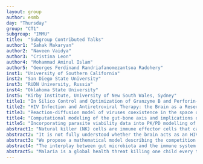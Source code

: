 ```yaml
---
layout: group
author: esmb
day: "Thursday"
group: "CT1"
subgroup: "IMMU"
title:  "Subgroup Contributed Talks"
author1: "Sahak Makaryan"
author2: "Naveen Vaidya"
author3: "Cristina Leon"
author4: "Mohammad Aminul Islam"
author5: "Georges Ferdinand Randriafanomezantsoa Radohery"
inst1: "University of Southern California"
inst2: "San Diego State University"
inst3: "RUDN University, Russia"
inst4: "Oklahoma State University"
inst5: "Kirby Institute, University of New South Wales, Sydney"
title1: "In Silico Control and Optimization of Granzyme B and Perforin-1 Secretion in Natural Killer Cells"
title2: "HIV Infection and Antiretroviral Therapy: the Brain as a Reservoir"
title3: "Reaction-diffusion model of viruses coexistence in the space of genotypes"
title4: "Computational modeling of the gut-bone axis and implications of butyrate treatment on osteoimmunology"
title5: "Incorporating parasite viability data into PK/PD modelling of artemisinin treatment of human malaria"
abstract1: "Natural killer (NK) cells are immune effector cells that can detect and lyse cancer cells. NK cell exhaustion, a phenotype characterized by reduced effector functionality, can limit the NK cell’s capacity for cell lysis. The processes mediating NK cell exhaustion are many, unfortunately, rendering a single preventative approach unlikely to be optimal in all cases. In lieu of prevention, we investigated in silico whether the effects of exhaustion can be nullified by strategies that maximize the continuous secretion of effector molecules. Here, we constructed a system of nonlinear ordinary differential equations (ODEs) that describes the dynamics of the cytolytic molecules granzyme B (GZMB) and perforin-1 (PRF1). The model predictions were calibrated to published, experimental data where the model parameters were estimated via the Metropolis-Hastings algorithm. Furthermore, the model was interrogated using an information-theoretic global sensitivity analysis, to determine which model parameters (i.e., inputs) shared a significant degree of mutual information with the secreted amount of effector molecules (i.e., outputs). Interestingly, we found the inhibition of phosphatase activity maximizes the secretion of GZMB and PRF1. We appended the baseline model with a system of ODEs describing a synthetic Notch (synNotch) signaling circuit as a method for controlling the production and secretion of the cytolytic molecules. Briefly, the synNotch receptor is chimeric molecule consisting of a target-ligand specific single-chain variable fragment (scFv) in its extracellular domain, a string of cleavable amino acid sequences in its transmembrane domain and a transcription factor in its intracellular domain. Once bound to a target ligand, the synNotch receptor is cleaved by membrane proteases. This unchains the transcription factor from the cell membrane, and thereby freeing the molecule to initiate gene expression by binding to a plasmid. We included two separate plasmids in the model: (1) a multi-cistronic plasmid coding for the effector molecules and (2) a plasmid coding for a long-noncoding RNA (lncRNA) molecule that binds and sequesters the phosphatase from inhibiting signal transduction. The synNotch model was optimized by determining the optimal quantity of plasmids and synNotch receptor to maximize the secretion of the effector molecules while using the minimum amount of material. We found the optimal synNotch system depends on the frequency of NK cell stimulation: for fewer rounds of stimulation, both plasmids should be given at maximal dose; for many rounds of stimulation, the model predicts only the cytolytic molecule-coding plasmid should be given and at maximal value. This suggests that inhibition of phosphatase activity, while beneficial in the short-term, is not optimal for multiple rounds of stimulation. In total, we developed a theoretical framework that provides actionable insight into engineering robust NK cells for clinical applications." 
abstract2: "It is not fully understood whether the brain acts as an HIV reservoir causing obstacle to cure through treatment. In this talk, I will present a novel mathematical model describing virus dynamics under antiretroviral therapy to study the role of the brain in virus persistence. Using experimental data from SIV infected macaques, we identify key parameters related to the brain infection, including virus-transfer across blood-brain barrier. Our model predicts that the brain can be an important reservoir causing long-term virus persistence in the brain, despite successful control of viral load in the plasma by antiretroviral drugs."
abstract3: "We propose a mathematical model describing the competition of two viruses, in the host organism, taking into account virus mutation, reproduction, and genotype dependent mortality, either natural or determined by an antiviral treatment. The model describes the virus density distribution u(x; t) for the first virus and v(y; t) for the second one as functions of genotypes x and y considered as continuous variables and of time t. The model consists of a system of reaction-diffusion equations with integral terms characterizing virus competition for host cells. The analysis of the model shows the conditions of virus coexistence or elimination in the host organism. This study continues the cycle of works devoted to reaction-diffusion models of virus mutation and evolution."
abstract4: "The interplay between gut microbiota and the immune system has a pivotal role in the maintenance of bone health.  Recently, short-chain fatty acids (SCFAs) produced by gut microbiota have emerged as key regulatory participants in shaping the immune system.  Butyrate, the most versatile among SCFAs, has been observed to have local and systemic effects including inducing the differentiation of peripheral regulatory T cells (Tregs) in the intestine, blood, and bone marrow [1].  Tregs are the central actors of the negative feedback component of the immune system.  The interaction between Tregs and cytotoxic CD8+ T cells suppress the inflammatory status and promote the production of Wnt10b to increase bone anabolism [2].  Studies in the mouse models show that the ablation of butyrate in the intestine alters the bone marrow density.  However, the therapeutic benefit of butyrate in bone anabolism remains poorly understood. We developed a multi-compartment physiologically based pharmacokinetic model to track and quantify the effects of butyrate on Tregs in the gut, blood, and bone marrow.  The model consists of five species butyrate, naive CD4+ T cells, Tregs, TGF-β, and Wnt10b distributed across three compartments intestine, blood, and bone.  We consider an open system with the processes of formation, excretion, differentiation, cell death, and migration to another compartment.  The variation of butyrate concentration from homeostasis value changes the percentage of Tregs, and the production of TGF-β, and Wnt10b.  Using the model, we analyze experimental data reported in [2] to evaluate the expansion of Tregs, TGF-β, and Wnt10b in the bone marrow.  The probiotic LGG increases butyrate concentration in the intestine and serum blood by 0.18 μM and 0.29 μM respectively.  Our simulation result shows 5% increase of Tregs, 3.4-fold increase of TGF-β, and 3-fold increase of Wnt10b in the bone marrow consistent with the net change information due to stimulus of a probiotic microbiota in the gut.  The computational approach described here gives insight into the pharmacokinetics of butyrate, biodistribution of Tregs in the gut-bone axis, fold changes of Wnt10b in bone marrow, and their contributions to modulating bone formation. Research reported in this abstract was supported by NIH NIGMS R35GM133763."
abstract5: "Malaria is a global health threat killing one child every two minutes. The rise of artemisinin resistance, which is the main component of most recommended anti-malarial regimens, has prompted the need to develop better alternative antimalarial treatments. Modelling plays an important role in the development of these new antimalarial drugs. Pharmacokinetic/Pharmacodynamic (PK/PD) models of antimalarial treatment, which relate drug concentration to parasite killing, are central in assessing and optimizing drug therapy effectiveness. A common assumption in these models is that the parasites that remain in circulation after treatment are all viable. Recently a method was developed to estimate the concentration of viable parasites after artesunate treatment, rather than simply total parasite numbers. Here, we aimed to include this additional parasite viability information into an adapted PK/PD model to more accurately estimate the drug killing rate in sensitive and resistant infections. We use data from volunteers infected with artemisinin-sensitive or resistant P. falciparum blood-stage parasites and treated with a single dose of oral artesunate monotherapy during a volunteer infection study. Parasite qPCR counts before and after treatment, the proportion of viable parasites after treatment and dihydroartemisinin plasma concentration were obtained and modelled using age-structured P. falciparum parasite population growth and a PK/PD model. We use these models for separately measuring parasite killing rate and parasite clearance rate. The addition of viability data into PK/PD model of artesunate monotherapy provided a good fit of the data. The model estimated an in vivo DHA’s EC50 of 1.42 μg/L (95% CI: 0.07, 2.78). In artemisinin-sensitive infections, the parasites mean killing half-life is 0.20 h (95% CI: 0.16 h,0.26 h) and the mean removal half-life of dead parasites was 2.77 h (95% CI: 2.4 h, 3.4 h). Further, we showed that the reduced killing observed in resistant infections were consistent with a 9-fold reduction in the sensitivity of parasites in the first 12 h of the lifecycle, and drug-killed resistant parasites were estimated to be removed slower than drug-killed sensitive parasites. Incorporating parasite viability data into PK/PD models allows refining the estimation of parasite killing rates and provides information on the stage-specific activity of antimalarial drugs in vivo. Killing half-life is faster than previously thought. These differences are likely to have important implications for optimal dosing strategies and predicting overall drug efficacy."
---
```



